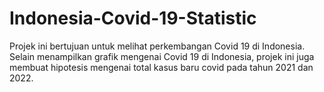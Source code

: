 # Indonesia-Covid-19-Statistic

Projek ini bertujuan untuk melihat perkembangan Covid 19 di Indonesia. Selain menampilkan grafik mengenai Covid 19 di Indonesia, projek ini juga membuat hipotesis mengenai total kasus baru covid pada tahun 2021 dan 2022. 